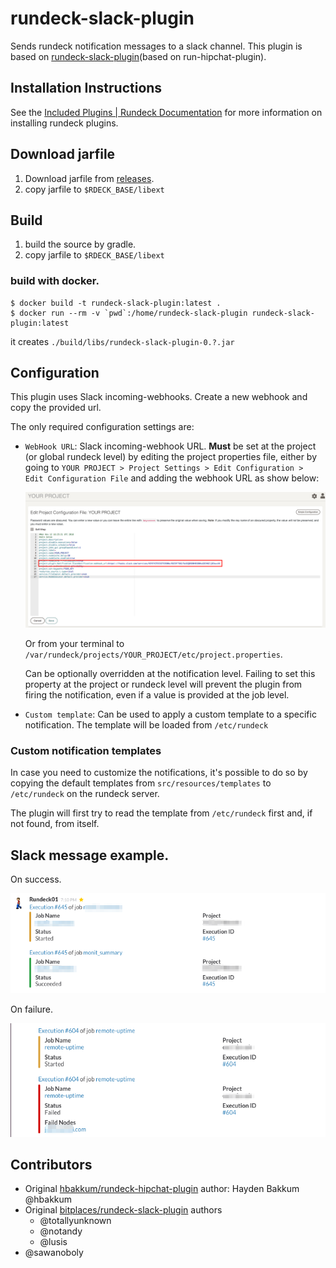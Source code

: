 rundeck-slack-plugin
======================

Sends rundeck notification messages to a slack channel.  This plugin  is based on [rundeck-slack-plugin](https://github.com/bitplaces/rundeck-slack-plugin)(based on run-hipchat-plugin).

Installation Instructions
-------------------------

See the [Included Plugins | Rundeck Documentation](http://rundeck.org/docs/plugins-user-guide/installing.html#included-plugins "Included Plugins") for more information on installing rundeck plugins.

## Download jarfile

1. Download jarfile from [releases](https://github.com/u1-liquid/rundeck-slack-plugin/releases).
2. copy jarfile to `$RDECK_BASE/libext`

## Build

1. build the source by gradle.
2. copy jarfile to `$RDECK_BASE/libext`

### build with docker.

```
$ docker build -t rundeck-slack-plugin:latest .
$ docker run --rm -v `pwd`:/home/rundeck-slack-plugin rundeck-slack-plugin:latest
```

it creates `./build/libs/rundeck-slack-plugin-0.?.jar`

## Configuration

This plugin uses Slack incoming-webhooks. Create a new webhook and copy the provided url.

The only required configuration settings are:

- `WebHook URL`: Slack incoming-webhook URL. **Must** be set at the project (or global rundeck level)
   by editing the project properties file, either by going to `YOUR PROJECT > Project Settings > Edit Configuration > Edit Configuration File` and adding the webhook URL as show below:

   ![configuration page](images/configuration.png)

   Or from your terminal to `/var/rundeck/projects/YOUR_PROJECT/etc/project.properties`. 
   
   Can be optionally overridden at the notification level. Failing to set this property at the project or rundeck level will prevent the
   plugin from firing the notification, even if a value is provided at the job level.

- `Custom template`: Can be used to apply a custom template to a specific notification.
   The template will be loaded from `/etc/rundeck`
   
### Custom notification templates

In case you need to customize the notifications, it's possible to do so by copying the
default templates from `src/resources/templates` to `/etc/rundeck` on the rundeck server.

The plugin will first try to read the template from `/etc/rundeck` first and, if not found, from itself.

## Slack message example.

On success.

![on success](images/on_success.png)

On failure.

![on failure](images/on_failure.png)

## Contributors
*  Original [hbakkum/rundeck-hipchat-plugin](https://github.com/hbakkum/rundeck-hipchat-plugin) author: Hayden Bakkum @hbakkum
*  Original [bitplaces/rundeck-slack-plugin](https://github.com/bitplaces/rundeck-slack-plugin) authors
    *  @totallyunknown
    *  @notandy
    *  @lusis
*  @sawanoboly
